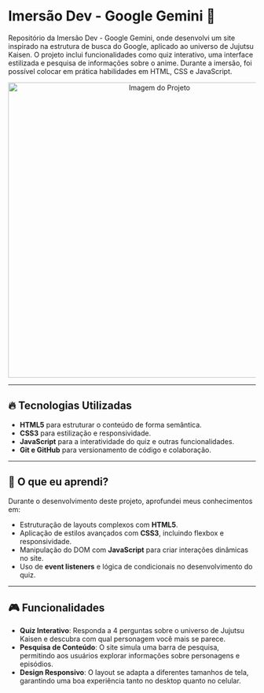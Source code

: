 # Imersão Dev - Google Gemini 🚀

Repositório da Imersão Dev - Google Gemini, onde desenvolvi um site inspirado na estrutura de busca do Google, aplicado ao universo de Jujutsu Kaisen. O projeto inclui funcionalidades como quiz interativo, uma interface estilizada e pesquisa de informações sobre o anime. Durante a imersão, foi possível colocar em prática habilidades em HTML, CSS e JavaScript.

<p align="center">
  <img src="https://github.com/esthertavaress/imagens/readme/pesquisa.png" alt="Imagem do Projeto" width="600px">
</p>

---

## 🔥 Tecnologias Utilizadas

- **HTML5** para estruturar o conteúdo de forma semântica.
- **CSS3** para estilização e responsividade.
- **JavaScript** para a interatividade do quiz e outras funcionalidades.
- **Git e GitHub** para versionamento de código e colaboração.

---

## 📖 O que eu aprendi?

Durante o desenvolvimento deste projeto, aprofundei meus conhecimentos em:

- Estruturação de layouts complexos com **HTML5**.
- Aplicação de estilos avançados com **CSS3**, incluindo flexbox e responsividade.
- Manipulação do DOM com **JavaScript** para criar interações dinâmicas no site.
- Uso de **event listeners** e lógica de condicionais no desenvolvimento do quiz.

---

## 🎮 Funcionalidades

- **Quiz Interativo**: Responda a 4 perguntas sobre o universo de Jujutsu Kaisen e descubra com qual personagem você mais se parece.
- **Pesquisa de Conteúdo**: O site simula uma barra de pesquisa, permitindo aos usuários explorar informações sobre personagens e episódios.
- **Design Responsivo**: O layout se adapta a diferentes tamanhos de tela, garantindo uma boa experiência tanto no desktop quanto no celular.


